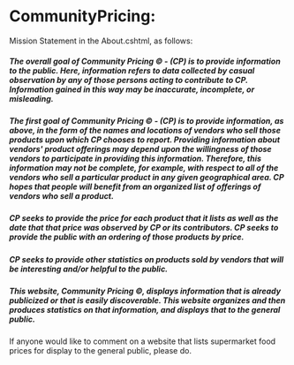 # CommunityPricing:

Mission Statement in the About.cshtml, as follows:

<p><h5>The overall goal of Community Pricing &copy; - (CP) is to provide information to the public.  Here, information refers
    to data collected by casual observation by any of those persons acting to contribute to CP.  Information gained
    in this way may be inaccurate, incomplete, or misleading.
    </h5></p>

<p><h5>The first goal of Community Pricing &copy; - (CP) is to provide information, as above, in the form of the names and locations of vendors
    who sell those products upon which CP chooses to report. Providing information about vendors' product offerings may depend
    upon the willingness of those vendors to participate in providing this information.  Therefore, this information may not be complete,
    for example, with respect to all of the vendors who sell a particular product in any given geographical area.  CP hopes that people will benefit
    from an organized list of offerings of vendors who sell a product.
    </h5></p>

<p><h5>CP seeks to provide the price for each product that it lists as well as the date that that price was observed by CP or its contributors.
    CP seeks to provide the public with an ordering of those products by price.</h5></p>

<p><h5>CP seeks to provide other statistics on products sold by vendors that will be interesting and/or helpful to the public.</h5></p>

<p><h5>This website, Community Pricing &copy;, displays information that is already publicized or that is easily discoverable.
    This website organizes and then produces statistics on that information, and displays that to the general public.</h5></p>


If anyone would like to comment on a website that lists supermarket food prices for display to the general public, please do.
